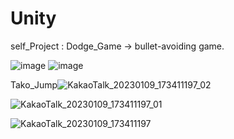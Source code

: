 # Unity
self_Project : Dodge_Game -> bullet-avoiding game.

![image](https://user-images.githubusercontent.com/71171290/211770790-df647ac9-98eb-45f5-95d5-6bdf54f6ad12.png)
![image](https://user-images.githubusercontent.com/71171290/211770927-1124adc2-9a65-475b-a595-b3643aa5a982.png)





Tako_Jump![KakaoTalk_20230109_173411197_02](https://user-images.githubusercontent.com/71171290/211948149-405c0542-c335-4227-8fa9-47716d906937.jpg)

![KakaoTalk_20230109_173411197_01](https://user-images.githubusercontent.com/71171290/211948151-bf748e18-028d-41f3-bb5b-f655ba75477d.jpg)

![KakaoTalk_20230109_173411197](https://user-images.githubusercontent.com/71171290/211948160-d720946e-5b48-4d59-900b-bdfddcd3c506.jpg)
